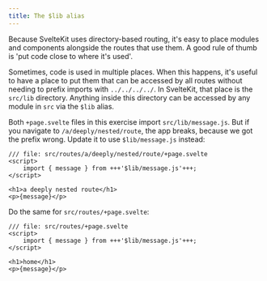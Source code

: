 ```yaml
---
title: The $lib alias
---
```


Because SvelteKit uses directory-based routing, it's easy to place modules and components alongside the routes that use them. A good rule of thumb is 'put code close to where it's used'.

Sometimes, code is used in multiple places. When this happens, it's useful to have a place to put them that can be accessed by all routes without needing to prefix imports with `../../../../`. In SvelteKit, that place is the `src/lib` directory. Anything inside this directory can be accessed by any module in `src` via the `$lib` alias.

Both `+page.svelte` files in this exercise import `src/lib/message.js`. But if you navigate to `/a/deeply/nested/route`, the app breaks, because we got the prefix wrong. Update it to use `$lib/message.js` instead:

```svelte
/// file: src/routes/a/deeply/nested/route/+page.svelte
<script>
	import { message } from +++'$lib/message.js'+++;
</script>

<h1>a deeply nested route</h1>
<p>{message}</p>
```

Do the same for `src/routes/+page.svelte`:

```svelte
/// file: src/routes/+page.svelte
<script>
	import { message } from +++'$lib/message.js'+++;
</script>

<h1>home</h1>
<p>{message}</p>
```
